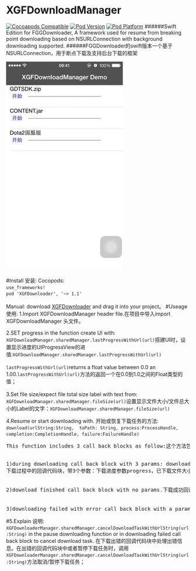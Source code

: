 # XGFDownloadManager<br>
[![Cocoapods Compatible](https://img.shields.io/cocoapods/v/SnapKit.svg)](https://img.shields.io/cocoapods/v/SnapKit.svg)
[![Pod Version](http://img.shields.io/cocoapods/v/SDWebImage.svg?style=flat)](http://cocoadocs.org/docsets/XGFDownloader/)
[![Pod Platform](http://img.shields.io/cocoapods/p/SDWebImage.svg?style=flat)](http://cocoadocs.org/docsets/XGFDownloader/)
######Swift Edition for FGGDownloader, A framework used for resume from breaking point downloading based on NSURLConnection with background downloading supported.
######FGGDownloader的swift版本一个基于NSURLConnection，用于断点下载及支持后台下载的框架

![演示](https://github.com/Insfgg99x/XGFDownloader/blob/master/demo.gif)<br>
<br>
#Install 安装:
Cocopods:<br>
`use_frameworks!`<br>
`pod 'XGFDownloader', '~> 1.1'`<br>
<br>
Manual:
download [XGFDownloader](https://github.com/Insfgg99x/XGFDownloader) and drag it into your project。
#Useage 使用:
1.Import XGFDownloadManager header file.在项目中导入import XGFDownloadManager 头文件。<br>

2.SET progress in the function create UI with: `XGFDownloadManager.sharedManager.lastProgressWithUrl(url)`搭建UI时，设置显示进度的UIProgressView的进值:`XGFDownloadManager.sharedManager.lastProgressWithUrl(url)`<br>
<br>
`lastProgressWithUrl(url)`returns a float value between 0.0 an 1.00.`lastProgressWithUrl(url)`方法的返回一个在0.0到1.0之间的Float类型的值；<br>
<br>
3.Set file size/expect file total size label with text from: `XGFDownloadManager.sharedManager.fileSize(url)`设置显示文件大小/文件总大小的Label的文字：`XGFDownloadManager.sharedManager.fileSize(url)`<br>

4.Resume or start downloading with. 开始或恢复下载任务的方法:
`download(urlString:String,  toPath: String, process:ProcessHandle, completion:CompletionHandle, failure:FailureHandle)`
<br>
<pre>This function includes 3 call back blocks as follow:这个方法包含三个回调代码块，分别是：
<br>
1)during downloading call back block with 3 params: download progress->progress, downloaded part size->sizeString and downloading speed->speedString.
下载过程中的回调代码块，带3个参数：下载进度参数progress，已下载文件大小sizeString，文件下载速度speedString；
<br>
2)download finished call back block with no params.下载成功回调的代码块，没有参数；
<br>
3)downloading failed with error call back block with a param: error->error.下载失败的回调代码块，带一个下载错误参数error。
</pre>
#5.Explain 说明:
`XGFDownloaderManager.sharedManager.cancelDownloadTaskWithUrlString(url:String)` in the pause downloading function or in downloading failed call back block to cancel download task.
在下载出错的回调代码块中处理出错信息。在出错的回调代码块中或者暂停下载任务时，调用`XGFDownloaderManager.sharedManager.cancelDownloadTaskWithUrlString(url:String)`方法取消/暂停下载任务；
